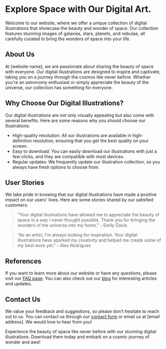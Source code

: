 <!--font:Montserrat-->

# Explore Space with Our Digital Art.

Welcome to our website, where we offer a unique collection of digital illustrations that showcase the beauty and wonder of space. Our collection features stunning images of galaxies, stars, planets, and nebulae, all carefully curated to bring the wonders of space into your life.

## About Us

At [website name], we are passionate about sharing the beauty of space with everyone. Our digital illustrations are designed to inspire and captivate, taking you on a journey through the cosmos like never before. Whether you're an astronomy enthusiast or simply appreciate the beauty of the universe, our collection has something for everyone.

## Why Choose Our Digital Illustrations?

Our digital illustrations are not only visually appealing but also come with several benefits. Here are some reasons why you should choose our illustrations:

- High-quality resolution: All our illustrations are available in high-definition resolution, ensuring that you get the best quality on your screen.
- Easy to download: You can easily download our illustrations with just a few clicks, and they are compatible with most devices.
- Regular updates: We frequently update our illustration collection, so you always have fresh options to choose from.

## User Stories

We take pride in knowing that our digital illustrations have made a positive impact on our users' lives. Here are some stories shared by our satisfied customers:

> "Your digital illustrations have allowed me to appreciate the beauty of space in a way I never thought possible. Thank you for bringing the wonders of the universe into my home." - Emily Davis

> "As an artist, I'm always looking for inspiration. Your digital illustrations have sparked my creativity and helped me create some of my best work yet." - Alex Rodriguez

## References

If you want to learn more about our website or have any questions, please visit our [FAQ page](#faq). You can also check out our [blog](#blog) for interesting articles and updates.

## Contact Us

We value your feedback and suggestions, so please don't hesitate to reach out to us. You can contact us through our [contact form](#contact-form) or email us at [email address]. We would love to hear from you!

Experience the beauty of space like never before with our stunning digital illustrations. Download them today and embark on a cosmic journey of wonder and awe!

<!--

Write me content for website with wallpaper which alt text is:

"A digital illustration of a spaceship traveling through a colorful nebula."

The name/title of the page should not be 1:1 copy of the alt text but rather a real content of the website which is using this wallpaper.

- Use markdown format 
- Start with heading
- Heading should be short and concise
- The content should look like a real website 
- The website should not be about the wallpaper, wallpaper is just a related background
- Heading should be contain work "wallpaper" or "background"
- Include real sections like references, contact, user stories, etc. use things relevant to the page purpose.
- Feel free to use structure like headings, bullets, numbering, blockquotes, paragraphs, horizontal lines, etc.
- You can use formatting like bold or _italic_
- You can include UTF-8 emojis
- Links should be only #hash anchors (and you can refer to the document itself)
- Do not include images


---


# Explore the Depths of Space with Our Stellar Wallpaper

Welcome to our website, where we offer a unique collection of wallpapers that cater to all your needs. Our latest addition is a stunning digital illustration of a spaceship traveling through a colorful nebula. This wallpaper is perfect for anyone who loves space and wants to add a touch of cosmic beauty to their desktop or mobile device.

## About Our Website

At [website name], we believe that everyone deserves to have beautiful wallpapers that reflect their personality and interests. That's why we offer a wide range of high-quality wallpapers that are carefully curated to suit different tastes. Whether you're looking for nature-inspired backgrounds, abstract art, or motivational quotes, we've got you covered.

## Why Choose Our Wallpapers?

Our wallpapers are not only visually appealing but also come with several benefits. Here are some reasons why you should choose our wallpapers:

- High-quality resolution: All our wallpapers are available in high-definition resolution, ensuring that you get the best quality on your screen.
- Easy to download: You can easily download our wallpapers with just a few clicks, and they are compatible with most devices.
- Regular updates: We frequently update our wallpaper collection, so you always have fresh options to choose from.

## User Stories

We take pride in knowing that our wallpapers have made a positive impact on our users' lives. Here are some stories shared by our satisfied customers:

> "I was feeling demotivated at work, but then I came across one of your motivational quote wallpapers, and it instantly lifted my spirits. Thank you for making my day brighter!" - Jane Doe

> "As an avid traveler, I love having beautiful landscapes as my wallpaper. Your collection has taken me to places I've never been before, and I feel like I'm constantly on an adventure." - John Smith

## References

If you want to learn more about our website or have any questions, please visit our [FAQ page](#faq). You can also check out our [blog](#blog) for interesting articles and updates.

## Contact Us

We value your feedback and suggestions, so please don't hesitate to reach out to us. You can contact us through our [contact form](#contact-form) or email us at [email address]. We would love to hear from you!

Add a touch of cosmic beauty to your device with our stunning spaceship wallpaper. Download it today and explore the depths of space like never before!


---


Heading should not include word "wallpaper". The website should not be about the wallpaper itself, wallpaper is just a related background, rewrite whole content.


---


# Discover the Beauty of Space with Our Cosmic Collection

Welcome to our website, where we offer a unique collection of digital illustrations that showcase the beauty and wonder of space. Among our latest additions is an awe-inspiring image of a spaceship traveling through a colorful nebula. This illustration is perfect for anyone who loves space and wants to add a touch of cosmic beauty to their desktop or mobile device.

## About Our Website

At [website name], we are passionate about sharing the wonders of space with everyone. That's why we offer a wide range of high-quality digital illustrations that are carefully curated to showcase the stunning beauty of the universe. Whether you're looking for images of galaxies, stars, planets, or nebulae, we've got you covered.

## Why Choose Our Digital Illustrations?

Our digital illustrations are not only visually appealing but also come with several benefits. Here are some reasons why you should choose our illustrations:

- High-quality resolution: All our illustrations are available in high-definition resolution, ensuring that you get the best quality on your screen.
- Easy to download: You can easily download our illustrations with just a few clicks, and they are compatible with most devices.
- Regular updates: We frequently update our illustration collection, so you always have fresh options to choose from.

## User Stories

We take pride in knowing that our digital illustrations have made a positive impact on our users' lives. Here are some stories shared by our satisfied customers:

> "I love astronomy, but I'm not able to see the night sky as often as I'd like. Your digital illustrations have allowed me to appreciate the beauty of space from the comfort of my own home." - Sarah Johnson

> "As a science teacher, I'm always looking for ways to inspire my students. Your digital illustrations have helped me bring the wonders of space into my classroom and make learning fun." - David Lee

## References

If you want to learn more about our website or have any questions, please visit our [FAQ page](#faq). You can also check out our [blog](#blog) for interesting articles and updates.

## Contact Us

We value your feedback and suggestions, so please don't hesitate to reach out to us. You can contact us through our [contact form](#contact-form) or email us at [email address]. We would love to hear from you!

Experience the beauty of space like never before with our stunning digital illustrations. Download them today and embark on a cosmic journey of wonder and awe!


---


Heading is too long, rewrite whole content.


---


# Explore the Wonders of Space with Our Cosmic Collection

Welcome to our website, where we offer a unique collection of digital illustrations that showcase the beauty and wonder of space. Our collection includes stunning images of galaxies, stars, planets, and nebulae, all carefully curated to bring the wonders of space into your life.

## About Our Website

At [website name], we are passionate about sharing the beauty of space with everyone. Our digital illustrations are designed to inspire and captivate, taking you on a journey through the cosmos like never before. Whether you're an astronomy enthusiast or simply appreciate the beauty of the universe, our collection has something for everyone.

## Why Choose Our Digital Illustrations?

Our digital illustrations are not only visually appealing but also come with several benefits. Here are some reasons why you should choose our illustrations:

- High-quality resolution: All our illustrations are available in high-definition resolution, ensuring that you get the best quality on your screen.
- Easy to download: You can easily download our illustrations with just a few clicks, and they are compatible with most devices.
- Regular updates: We frequently update our illustration collection, so you always have fresh options to choose from.

## User Stories

We take pride in knowing that our digital illustrations have made a positive impact on our users' lives. Here are some stories shared by our satisfied customers:

> "Your digital illustrations have allowed me to appreciate the beauty of space in a way I never thought possible. Thank you for bringing the wonders of the universe into my home." - Emily Davis

> "As an artist, I'm always looking for inspiration. Your digital illustrations have sparked my creativity and helped me create some of my best work yet." - Alex Rodriguez

## References

If you want to learn more about our website or have any questions, please visit our [FAQ page](#faq). You can also check out our [blog](#blog) for interesting articles and updates.

## Contact Us

We value your feedback and suggestions, so please don't hesitate to reach out to us. You can contact us through our [contact form](#contact-form) or email us at [email address]. We would love to hear from you!

Experience the beauty of space like never before with our stunning digital illustrations. Download them today and embark on a cosmic journey of wonder and awe!


---


Heading is too long, rewrite whole content.


---


# Discover the Beauty of Space with Our Stunning Digital Illustrations

Welcome to our website, where we offer a unique collection of digital illustrations that showcase the beauty and wonder of space. Our collection features stunning images of galaxies, stars, planets, and nebulae, all carefully curated to bring the wonders of space into your life.

## About Us

At [website name], we are passionate about sharing the beauty of space with everyone. Our digital illustrations are designed to inspire and captivate, taking you on a journey through the cosmos like never before. Whether you're an astronomy enthusiast or simply appreciate the beauty of the universe, our collection has something for everyone.

## Why Choose Our Digital Illustrations?

Our digital illustrations are not only visually appealing but also come with several benefits. Here are some reasons why you should choose our illustrations:

- High-quality resolution: All our illustrations are available in high-definition resolution, ensuring that you get the best quality on your screen.
- Easy to download: You can easily download our illustrations with just a few clicks, and they are compatible with most devices.
- Regular updates: We frequently update our illustration collection, so you always have fresh options to choose from.

## User Stories

We take pride in knowing that our digital illustrations have made a positive impact on our users' lives. Here are some stories shared by our satisfied customers:

> "Your digital illustrations have allowed me to appreciate the beauty of space in a way I never thought possible. Thank you for bringing the wonders of the universe into my home." - Emily Davis

> "As an artist, I'm always looking for inspiration. Your digital illustrations have sparked my creativity and helped me create some of my best work yet." - Alex Rodriguez

## References

If you want to learn more about our website or have any questions, please visit our [FAQ page](#faq). You can also check out our [blog](#blog) for interesting articles and updates.

## Contact Us

We value your feedback and suggestions, so please don't hesitate to reach out to us. You can contact us through our [contact form](#contact-form) or email us at [email address]. We would love to hear from you!

Experience the beauty of space like never before with our stunning digital illustrations. Download them today and embark on a cosmic journey of wonder and awe!


---


Write me a Google font which is best fitting for the website.

Pick from the list:
- Lobster
- Exo 2
- Montserrat
- Poppins
- Inter
- Roboto
- Raleway
- Alegreya
- Lato
- IBM Plex Sans
- Futura
- Open Sans
- Barlow Condensed
- Dancing Script
- Playfair Display
- Great Vibes
- Orbitron


Write just the font name nothing else.


---


Montserrat

-->
